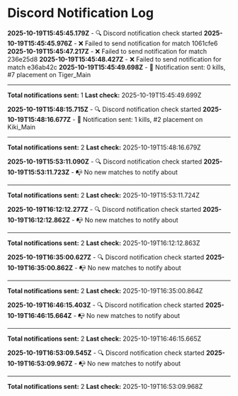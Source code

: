 # Discord Notification Log

**2025-10-19T15:45:45.179Z** - 🔍 Discord notification check started
**2025-10-19T15:45:45.976Z** - ❌ Failed to send notification for match 1061cfe6
**2025-10-19T15:45:47.217Z** - ❌ Failed to send notification for match 236e25d8
**2025-10-19T15:45:48.427Z** - ❌ Failed to send notification for match e36ab42c
**2025-10-19T15:45:49.698Z** - 🔔 Notification sent: 0 kills, #7 placement on Tiger_Main

---
**Total notifications sent:** 1
**Last check:** 2025-10-19T15:45:49.699Z


**2025-10-19T15:48:15.715Z** - 🔍 Discord notification check started
**2025-10-19T15:48:16.677Z** - 🔔 Notification sent: 1 kills, #2 placement on Kiki_Main

---
**Total notifications sent:** 2
**Last check:** 2025-10-19T15:48:16.679Z


**2025-10-19T15:53:11.090Z** - 🔍 Discord notification check started
**2025-10-19T15:53:11.723Z** - 📭 No new matches to notify about

---
**Total notifications sent:** 2
**Last check:** 2025-10-19T15:53:11.724Z


**2025-10-19T16:12:12.277Z** - 🔍 Discord notification check started
**2025-10-19T16:12:12.862Z** - 📭 No new matches to notify about

---
**Total notifications sent:** 2
**Last check:** 2025-10-19T16:12:12.863Z


**2025-10-19T16:35:00.627Z** - 🔍 Discord notification check started
**2025-10-19T16:35:00.862Z** - 📭 No new matches to notify about

---
**Total notifications sent:** 2
**Last check:** 2025-10-19T16:35:00.864Z


**2025-10-19T16:46:15.403Z** - 🔍 Discord notification check started
**2025-10-19T16:46:15.664Z** - 📭 No new matches to notify about

---
**Total notifications sent:** 2
**Last check:** 2025-10-19T16:46:15.665Z


**2025-10-19T16:53:09.545Z** - 🔍 Discord notification check started
**2025-10-19T16:53:09.967Z** - 📭 No new matches to notify about

---
**Total notifications sent:** 2
**Last check:** 2025-10-19T16:53:09.968Z
